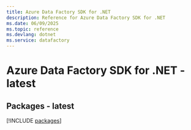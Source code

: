 ```yaml
---
title: Azure Data Factory SDK for .NET
description: Reference for Azure Data Factory SDK for .NET
ms.date: 06/09/2025
ms.topic: reference
ms.devlang: dotnet
ms.service: datafactory
---
```

# Azure Data Factory SDK for .NET - latest
## Packages - latest
[!INCLUDE [packages](data-factory-index.md)]
